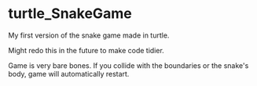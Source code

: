 # turtle_SnakeGame
My first version of the snake game made in turtle. 

Might redo this in the future to make code tidier. 

Game is very bare bones.  If you collide with the boundaries or the snake's body, game will automatically restart.
